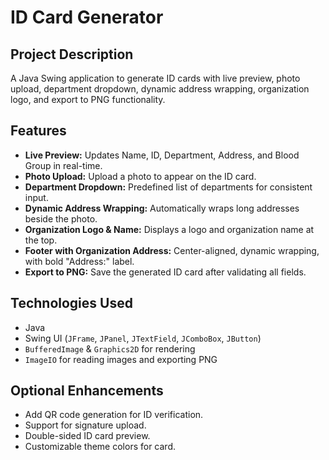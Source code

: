 # ID Card Generator

## Project Description

A Java Swing application to generate ID cards with live preview, photo upload, department dropdown, dynamic address wrapping, organization logo, and export to PNG functionality.

## Features

* **Live Preview:** Updates Name, ID, Department, Address, and Blood Group in real-time.
* **Photo Upload:** Upload a photo to appear on the ID card.
* **Department Dropdown:** Predefined list of departments for consistent input.
* **Dynamic Address Wrapping:** Automatically wraps long addresses beside the photo.
* **Organization Logo & Name:** Displays a logo and organization name at the top.
* **Footer with Organization Address:** Center-aligned, dynamic wrapping, with bold "Address:" label.
* **Export to PNG:** Save the generated ID card after validating all fields.

## Technologies Used

* Java
* Swing UI (`JFrame`, `JPanel`, `JTextField`, `JComboBox`, `JButton`)
* `BufferedImage` & `Graphics2D` for rendering
* `ImageIO` for reading images and exporting PNG


## Optional Enhancements

* Add QR code generation for ID verification.
* Support for signature upload.
* Double-sided ID card preview.
* Customizable theme colors for card.

